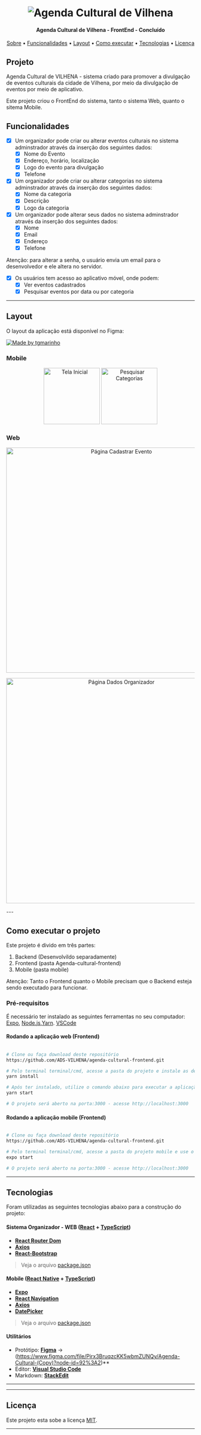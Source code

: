 
<h1 align="center">
    <img alt="Agenda Cultural de Vilhena" title="#Agenda CUltural de Vilhena" src="../agenda-cultural-frontend/src/assets/LogoMatheus/logoAgendaCultural.png" />
</h1>

<h4 align="center"> 
	  Agenda Cultural de Vilhena - FrontEnd - Concluído
</h4>
<p align="center">
 <a href="./README.md#projeto">Sobre</a> •
 <a href="./README.md#funcionalidades">Funcionalidades</a> •
 <a href="./README.md#layout">Layout</a> • 
 <a href="./README.md#-como-executar-o-projeto">Como executar</a> • 
 <a href="./README.md#-tecnologias">Tecnologias</a> • 
 <a href="./Licença">Licença</a>
</p>


## Projeto

Agenda Cultural de VILHENA - sistema criado para promover a divulgação de eventos culturais da cidade de Vilhena, por meio da divulgação de eventos por meio de aplicativo.

Este projeto criou o FrontEnd do sistema, tanto o sistema Web, quanto o sitema Mobile. 

## Funcionalidades

- [x] Um organizador pode criar ou alterar eventos culturais no sistema adminstrador através da inserção dos seguintes dados:
  - [x] Nome do Evento
  - [x] Endereço, horário, localização
  - [x] Logo do evento para divulgação
  - [x] Telefone 
  
- [x] Um organizador pode criar ou alterar categorias no sistema adminstrador através da inserção dos seguintes dados:
  - [x] Nome da categoria
  - [x] Descrição
  - [x] Logo da categoria  

- [x] Um organizador pode alterar seus dados no sistema adminstrador através da inserção dos seguintes dados:
  - [x] Nome 
  - [x] Email
  - [x] Endereço 
  - [X] Telefone
  
Atenção: para alterar a senha, o usuário envia um email para o desenvolvedor e ele altera no servidor.

- [x] Os usuários tem acesso ao aplicativo móvel, onde podem:
  - [x] Ver eventos cadastrados
  - [x] Pesquisar eventos por data ou por categoria

---

## Layout

O layout da aplicação está disponível no Figma:

<a href="https://www.figma.com/file/Pirx3BruqzcKK5wbmZUNQy/Agenda-Cultural-(Copy)?node-id=92%3A2">
  <img alt="Made by tgmarinho" src="https://img.shields.io/badge/Acessar%20Layout%20-Figma-%2304D361">
</a>



### Mobile

<p align="center">
  <img alt="Tela Inicial" title="TelaInicial" src="../agenda-cultural-frontend/src/assets/LogoMatheus/tela%20inicial.jpg" width="150px">
  <img alt="Pesquisar Categorias" title="Pesquisar Categorias" src="../agenda-cultural-frontend/src/assets/LogoMatheus/mobile.jpg" width="150px">
</p>


### Web

<p align="center" style="display: flex; align-items: flex-start; justify-content: center;">
  <img alt="Página Cadastrar Evento"  src="../agenda-cultural-frontend/src/assets/LogoMatheus/Screenshot%20(4).png" width="600px">

</p>
<p align="center" style="display: flex; align-items: flex-start; justify-content: center;">
  <img alt="Página Dados Organizador" src="../agenda-cultural-frontend/src/assets/LogoMatheus/Screenshot%20(7).png" width="600px">
</p>
---

## Como executar o projeto

Este projeto é divido em três partes:
1. Backend (Desenvolvildo separadamente) 
2. Frontend (pasta Agenda-cultural-frontend)
3. Mobile (pasta mobile)

Atenção: Tanto o Frontend quanto o Mobile precisam que o Backend esteja sendo executado para funcionar.

### Pré-requisitos

É necessário ter instalado as seguintes ferramentas no seu computador:
[Expo](https://expo.dev/), [Node.js](https://nodejs.org/en/),[Yarn](https://yarnpkg.com/). 
[VSCode](https://code.visualstudio.com/)


#### Rodando a aplicação web (Frontend)

```bash

# Clone ou faça download deste repositório 
https://github.com/ADS-VILHENA/agenda-cultural-frontend.git

# Pelo terminal terminal/cmd, acesse a pasta do projeto e instale as dependências através do comando:
yarn install

# Após ter instalado, utilize o comando abaixo para executar a aplicação
yarn start

# O projeto será aberto na porta:3000 - acesse http://localhost:3000

```
#### Rodando a aplicação mobile (Frontend)

```bash

# Clone ou faça download deste repositório 
https://github.com/ADS-VILHENA/agenda-cultural-frontend.git

# Pelo terminal terminal/cmd, acesse a pasta do projeto mobile e use o comando:
expo start

# O projeto será aberto na porta:3000 - acesse http://localhost:3000

```
---

## Tecnologias

Foram utilizadas as seguintes tecnologias abaixo para a construção do projeto:

#### **Sistema Organizador - WEB**  ([React](https://reactjs.org/)  +  [TypeScript](https://www.typescriptlang.org/))
-   **[React Router Dom](https://yarnpkg.com/package/react-router-dom)**
-   **[Axios](https://github.com/axios/axios)**
-   **[React-Bootstrap](react-bootstrap.github.io/)**

> Veja o arquivo  [package.json](https://github.com/tgmarinho/README-ecoleta/blob/master/web/package.json)


#### **Mobile**  ([React Native](http://www.reactnative.com/)  +  [TypeScript](https://www.typescriptlang.org/))

-   **[Expo](https://expo.io/)**
-   **[React Navigation](https://reactnavigation.org/)**
-   **[Axios](https://github.com/axios/axios)**
-   **[DatePicker](https://github.com/react-native-datetimepicker/datetimepicker)**

> Veja o arquivo  [package.json](https://github.com/tgmarinho/README-ecoleta/blob/master/mobile/package.json)

#### **Utilitários**

-   Protótipo:  **[Figma](https://www.figma.com/)**  →  (https://www.figma.com/file/Pirx3BruqzcKK5wbmZUNQy/Agenda-Cultural-(Copy)?node-id=92%3A2)**
-   Editor:  **[Visual Studio Code](https://code.visualstudio.com/)**  
-   Markdown:  **[StackEdit](https://stackedit.io/)**



---






---

## Licença

Este projeto esta sobe a licença [MIT](./LICENSE).

---

